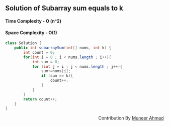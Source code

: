 ## Solution of Subarray sum equals to k
#### Time Complexity - O (n^2)
#### Space Complexity - O(1)

```java 
class Solution {
    public int subarraySum(int[] nums, int k) {
        int count = 0;
        for(int i = 0 ; i < nums.length ; i++){
            int sum = 0;
            for (int j = i ; j < nums.length ; j++){
                sum+=nums[j];
                if (sum == k){
                    count++;
                }
            }
        }
        return count++;
    }
}
```
<div  align="right"> 
   Contribution By <a href="https://github.com/rath23"> Muneer Ahmad</a>
</div>
